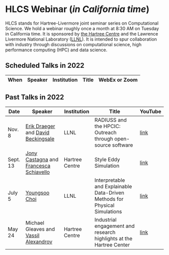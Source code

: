 <script type="text/x-mathjax-config">
  MathJax.Hub.Config({tex2jax: {inlineMath: [['$','$']]}});
</script>
<script type="text/javascript"
  src="//cdn.mathjax.org/mathjax/latest/MathJax.js?config=TeX-AMS-MML_HTMLorMML">
</script>

# HLCS Webinar (_in California time_)
HLCS stands for Hartree-Livermore joint seminar series on Computational
Science. We hold a webinar roughly once a month at 8:30 AM on Tuesday in
California time. It is sponsored by [the Hartree
Centre](https://www.hartree.stfc.ac.uk/Pages/home.aspx) and the Lawrence
Livermore National Laboratory ([LLNL](https://www.llnl.gov)). It is intended to
spur collaboration with industry through discussions on computational science,
high performance computing (HPC) and data science. 

## Scheduled Talks in 2022
When           | Speaker        |  Institution      | Title                         | WebEx or Zoom
-------------- | -------------- | ----------------- | ----------------------------- | -----

## Past Talks in 2022
Date      | Speaker        |  Institution      | Title                         | YouTube
---------- | -------------- | ----------------- | ----------------------------- | ---------
Nov. 8 | [Erik Draeger](https://people.llnl.gov/draeger1) and [David Beckingsale](https://people.llnl.gov/beckingsale1) | LLNL | RADIUSS and the HPCIC:  Outreach through open-source software | [link](https://youtu.be/HiU2L63YriA)
Sept. 13 | [Jony Castagna](https://www.researchgate.net/profile/Jony-Castagna) and [Francesca Schiavello](https://www.linkedin.com/in/francesca-schiavello-298162b1/?originalSubdomain=uk) | Hartree Centre | Style Eddy Simulation | [link]()
July 5 | [Youngsoo Choi](https://people.llnl.gov/choi15) | LLNL | Interpretable and Explainable Data-Driven Methods for Physical Simulations | [link](https://youtu.be/gWQiGb_906c)
May 24 | Michael Gleaves and [Vassil Alexandrov](https://scholar.google.com/citations?user=1Aw8xigAAAAJ&hl=ja) | Hartree Centre | Industrial engagement and research highlights at the Hartree Center  | [link](https://youtu.be/su3nnyv4C98)
